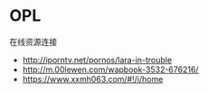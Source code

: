 # OPL
在线资源连接
- http://iporntv.net/pornos/lara-in-trouble
- http://m.00lewen.com/wapbook-3532-676216/
- https://www.xxmh063.com/#!/i/home
